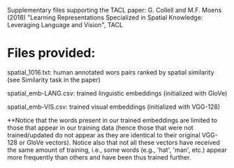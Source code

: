 Supplementary files supporting the TACL paper: G. Collell and M.F. Moens (2018) "Learning Representations Specialized in Spatial Knowledge: Leveraging Language and Vision", TACL


# Files provided:

spatial_1016.txt: human annotated wors pairs ranked by spatial similarity (see Similarity task in the paper)

spatial_emb-LANG.csv: trained linguistic embeddings (initialized with GloVe)

spatial_emb-VIS.csv: trained visual embeddings (initialized with VGG-128)

**Notice that the words present in our trained embeddings are limited to those that appear in our training data (hence those that were not trained/updated do not appear as they are identical to their original VGG-128 or GloVe vectors). Notice also that not all these vectors have received the same amount of training, i.e., some words (e.g., 'hat', 'man', etc.) appear more frequently than others and have been thus trained further. 
